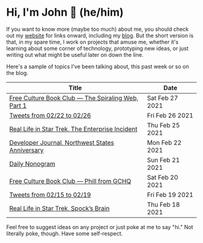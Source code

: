 # Hi, I'm John 👋 (he/him)

If you want to know more (maybe too much) about me, you should check out my [website](https://john.colagioia.net/) for links onward, including my [blog](https://john.colagioia.net/blog).  But the short version is that, in my spare time, I work on projects that amuse me, whether it's learning about some corner of technology, prototyping new ideas, or just writing out what might be useful later on down the line.

Here's a sample of topics I've been talking about, this past week or so on the blog.

|Title|Date|
|-----|-------|
|[Free Culture Book Club — The Spiraling Web, Part 1](https://john.colagioia.net/blog/2021/02/27/spiraling1.html)|Sat Feb 27 2021|
|[Tweets from 02/22 to 02/26](https://john.colagioia.net/blog/media/2021/02/26/week.html)|Fri Feb 26 2021|
|[Real Life in Star Trek, The Enterprise Incident](https://john.colagioia.net/blog/2021/02/25/incident.html)|Thu Feb 25 2021|
|[Developer Journal, Northwest States Anniversary](https://john.colagioia.net/blog/2021/02/22/northwest.html)|Mon Feb 22 2021|
|[Daily Nonogram](https://john.colagioia.net/blog/2021/02/21/nonogram.html)|Sun Feb 21 2021|
|[Free Culture Book Club — Phill from GCHQ](https://john.colagioia.net/blog/2021/02/20/phill.html)|Sat Feb 20 2021|
|[Tweets from 02/15 to 02/19](https://john.colagioia.net/blog/media/2021/02/19/week.html)|Fri Feb 19 2021|
|[Real Life in Star Trek, Spock’s Brain](https://john.colagioia.net/blog/2021/02/18/brain.html)|Thu Feb 18 2021|

Feel free to suggest ideas on any project or just poke at me to say "hi." Not literally poke, though. Have some self-respect.
